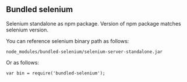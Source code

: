 ## Bundled selenium

Selenium standalone as npm package. Version of npm package matches selenium version.

You can reference selenium binary path as follows:

```
node_modules/bundled-selenium/selenium-server-standalone.jar
```

Or as follows:

```
var bin = require('bundled-selenium');
```
